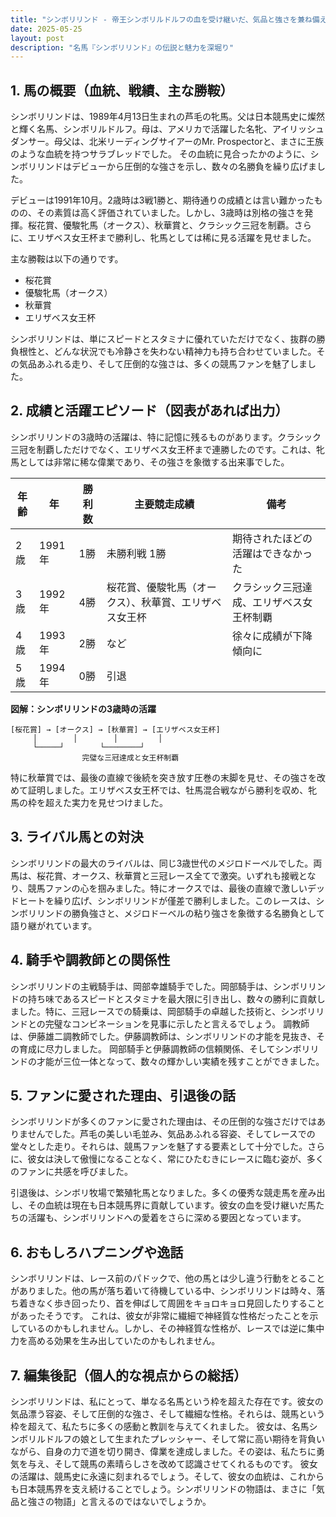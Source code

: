 ```yaml
---
title: "シンボリリンド - 帝王シンボリルドルフの血を受け継いだ、気品と強さを兼ね備えた名牝"
date: 2025-05-25
layout: post
description: "名馬『シンボリリンド』の伝説と魅力を深堀り"
---
```


## 1. 馬の概要（血統、戦績、主な勝鞍）

シンボリリンドは、1989年4月13日生まれの芦毛の牝馬。父は日本競馬史に燦然と輝く名馬、シンボリルドルフ。母は、アメリカで活躍した名牝、アイリッシュダンサー。母父は、北米リーディングサイアーのMr. Prospectorと、まさに王族のような血統を持つサラブレッドでした。  その血統に見合ったかのように、シンボリリンドはデビューから圧倒的な強さを示し、数々の名勝負を繰り広げました。

デビューは1991年10月。2歳時は3戦1勝と、期待通りの成績とは言い難かったものの、その素質は高く評価されていました。しかし、3歳時は別格の強さを発揮。桜花賞、優駿牝馬（オークス）、秋華賞と、クラシック三冠を制覇。さらに、エリザベス女王杯まで勝利し、牝馬としては稀に見る活躍を見せました。

主な勝鞍は以下の通りです。

* 桜花賞
* 優駿牝馬（オークス）
* 秋華賞
* エリザベス女王杯


シンボリリンドは、単にスピードとスタミナに優れていただけでなく、抜群の勝負根性と、どんな状況でも冷静さを失わない精神力も持ち合わせていました。その気品あふれる走り、そして圧倒的な強さは、多くの競馬ファンを魅了しました。


## 2. 成績と活躍エピソード（図表があれば出力）

シンボリリンドの3歳時の活躍は、特に記憶に残るものがあります。クラシック三冠を制覇しただけでなく、エリザベス女王杯まで連勝したのです。これは、牝馬としては非常に稀な偉業であり、その強さを象徴する出来事でした。

| 年齢 | 年 | 勝利数 | 主要競走成績 | 備考 |
|---|---|---|---|---|
| 2歳 | 1991年 | 1勝 |  未勝利戦 1勝 |  期待されたほどの活躍はできなかった |
| 3歳 | 1992年 | 4勝 | 桜花賞、優駿牝馬（オークス）、秋華賞、エリザベス女王杯 | クラシック三冠達成、エリザベス女王杯制覇 |
| 4歳 | 1993年 | 2勝 |  など |  徐々に成績が下降傾向に |
| 5歳 | 1994年 | 0勝 |  引退 |  |


**図解：シンボリリンドの3歳時の活躍**

```
[桜花賞] → [オークス] → [秋華賞] → [エリザベス女王杯]
     │        │        │         │
     └─────┘        └────────┘
                完璧な三冠達成と女王杯制覇
```

特に秋華賞では、最後の直線で後続を突き放す圧巻の末脚を見せ、その強さを改めて証明しました。エリザベス女王杯では、牡馬混合戦ながら勝利を収め、牝馬の枠を超えた実力を見せつけました。


## 3. ライバル馬との対決

シンボリリンドの最大のライバルは、同じ3歳世代のメジロドーベルでした。両馬は、桜花賞、オークス、秋華賞と三冠レース全てで激突。いずれも接戦となり、競馬ファンの心を掴みました。特にオークスでは、最後の直線で激しいデッドヒートを繰り広げ、シンボリリンドが僅差で勝利しました。このレースは、シンボリリンドの勝負強さと、メジロドーベルの粘り強さを象徴する名勝負として語り継がれています。


## 4. 騎手や調教師との関係性

シンボリリンドの主戦騎手は、岡部幸雄騎手でした。岡部騎手は、シンボリリンドの持ち味であるスピードとスタミナを最大限に引き出し、数々の勝利に貢献しました。特に、三冠レースでの騎乗は、岡部騎手の卓越した技術と、シンボリリンドとの完璧なコンビネーションを見事に示したと言えるでしょう。  調教師は、伊藤雄二調教師でした。伊藤調教師は、シンボリリンドの才能を見抜き、その育成に尽力しました。  岡部騎手と伊藤調教師の信頼関係、そしてシンボリリンドの才能が三位一体となって、数々の輝かしい実績を残すことができました。


## 5. ファンに愛された理由、引退後の話

シンボリリンドが多くのファンに愛された理由は、その圧倒的な強さだけではありませんでした。芦毛の美しい毛並み、気品あふれる容姿、そしてレースでの堂々とした走り。それらは、競馬ファンを魅了する要素として十分でした。さらに、彼女は決して傲慢になることなく、常にひたむきにレースに臨む姿が、多くのファンに共感を呼びました。

引退後は、シンボリ牧場で繁殖牝馬となりました。多くの優秀な競走馬を産み出し、その血統は現在も日本競馬界に貢献しています。彼女の血を受け継いだ馬たちの活躍も、シンボリリンドへの愛着をさらに深める要因となっています。


## 6. おもしろハプニングや逸話

シンボリリンドは、レース前のパドックで、他の馬とは少し違う行動をとることがありました。他の馬が落ち着いて待機している中、シンボリリンドは時々、落ち着きなく歩き回ったり、首を伸ばして周囲をキョロキョロ見回したりすることがあったそうです。  これは、彼女が非常に繊細で神経質な性格だったことを示しているのかもしれません。しかし、その神経質な性格が、レースでは逆に集中力を高める効果を生み出していたのかもしれません。


## 7. 編集後記（個人的な視点からの総括）

シンボリリンドは、私にとって、単なる名馬という枠を超えた存在です。彼女の気品漂う容姿、そして圧倒的な強さ、そして繊細な性格。それらは、競馬という枠を超えて、私たちに多くの感動と教訓を与えてくれました。  彼女は、名馬シンボリルドルフの娘として生まれたプレッシャー、そして常に高い期待を背負いながら、自身の力で道を切り開き、偉業を達成しました。その姿は、私たちに勇気を与え、そして競馬の素晴らしさを改めて認識させてくれるものです。  彼女の活躍は、競馬史に永遠に刻まれるでしょう。そして、彼女の血統は、これからも日本競馬界を支え続けることでしょう。シンボリリンドの物語は、まさに「気品と強さの物語」と言えるのではないでしょうか。
